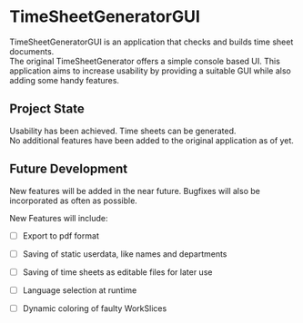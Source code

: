 # TimeSheetGeneratorGUI

TimeSheetGeneratorGUI is an application that checks and builds time sheet documents.<br>
The original TimeSheetGenerator offers a simple console based UI. This application aims to 
increase usability by providing a suitable GUI while also adding some handy features.

## Project State
Usability has been achieved. Time sheets can be generated. <br>
No additional features have been added to the original application as of yet.

## Future Development
New features will be added in the near future. Bugfixes will also be incorporated 
as often as possible.

New Features will include:
- [ ] Export to pdf format
- [ ] Saving of static userdata, like names and departments
- [ ] Saving of time sheets as editable files for later use
- [ ] Language selection at runtime
- [ ] Dynamic coloring of faulty WorkSlices
    


